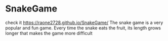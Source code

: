 # SnakeGame
check it https://raone2728.github.io/SnakeGame/
The snake game is a very popular and fun game. Every time the snake eats the fruit, its length grows longer that makes the game more difficult
